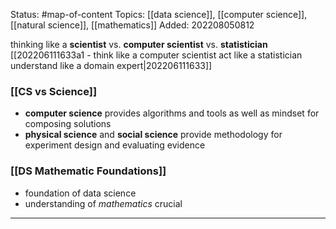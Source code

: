 Status: #map-of-content 
Topics: [[data science]], [[computer science]], [[natural science]], [[mathematics]]
Added: 202208050812

thinking like a **scientist** vs. **computer scientist** vs. **statistician** [[202206111633a1 - think like a computer scientist act like a statistician understand like a domain expert|202206111633]]
### [[CS vs Science]]
-  **computer science** provides algorithms and tools as well as mindset for composing solutions
- **physical science** and **social science** provide methodology for experiment design and evaluating evidence
### [[DS Mathematic Foundations]]
- foundation of data science
- understanding of *mathematics* crucial 





___